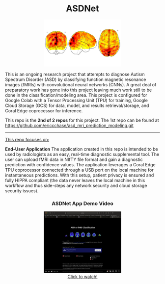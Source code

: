 <h1 align="center"> ASDNet </h1>

<div align="center" >
<img src="./assets/images/glassbrain1.png" width="50%" >
</div>

This is an ongoing research project that attempts to diagnose Autism Spectrum Disorder (ASD) by classifying function magnetic resonance images (fMRIs) with convolutional neural networks (CNNs).  A great deal of preparatory work has gone into this project leaving much work still to be done in the classification/modeling area.  This project is configured for Google Colab with a Tensor Processing Unit (TPU) for training, Google Cloud Storage (GCS) for data, model, and results retrieval/storage, and Coral Edge coprocessor for inference.

This repo is the **2nd of 2 repos** for this project.  The 1st repo can be found at https://github.com/ericcchase/asd_mri_prediction_modeling.git 

--- 

<p><u> This repo focuses on: </u></p>  

**End-User Application**
The application created in this repo is intended to be used by radiologists as an easy, real-time diagnostic supplemental tool.  The user can upload fMRI data in NIfTY file format and gain a diagnostic prediction with confidence values.  The application leverages a Coral Edge TPU coprocessor connected through a USB port on the local machine for instantaneous predictions.  With this setup, patient privacy is ensured and fully HIPPA compliant (the data never leaves the local machine in this workflow and thus side-steps any network security and cloud storage security issues).

<h3 align="center"> ASDNet App Demo Video </h3>

<div align="center">
  <a href="https://youtu.be/Sm_a8aFiApo"><img src="./assets/images/asdnet_demo_thumnail.png" width="50%" alt="Demo Vid"></a>
  <br>
  <a href="https://youtu.be/Sm_a8aFiApo"> Click to watch! </a>
</div>
